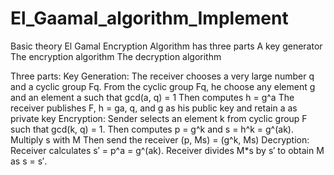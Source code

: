 # El_Gaamal_algorithm_Implement

Basic theory El Gamal Encryption Algorithm has three parts A key generator
The encryption algorithm
The decryption algorithm

Three parts: Key Generation: The receiver chooses a very large number q and a cyclic group Fq. From the cyclic group Fq, he choose any element g and an element a such that gcd(a, q) = 1 Then computes h = g^a The receiver publishes F, h = ga, q, and g as his public key and retain a as private key Encryption: Sender selects an element k from cyclic group F such that gcd(k, q) = 1. Then computes p = g^k and s = h^k = g^(ak). Multiply s with M Then send the receiver (p, Ms) = (g^k, Ms) Decryption: Receiver calculates s′ = p^a = g^(ak). Receiver divides M*s by s′ to obtain M as s = s′.
